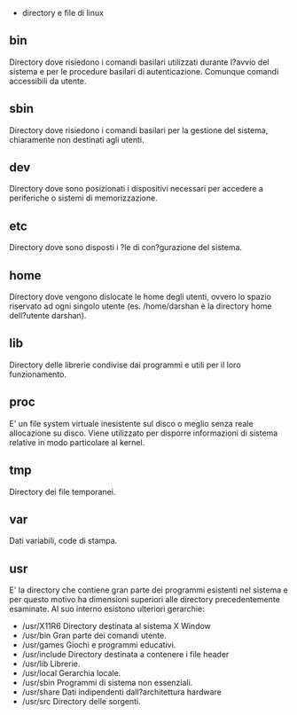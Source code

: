 
-  directory e file di linux



## bin

Directory dove risiedono i comandi basilari utilizzati durante l?avvio del sistema e per le procedure basilari di autenticazione. Comunque comandi accessibili da utente.




## sbin

Directory dove risiedono i comandi basilari per la gestione del sistema, chiaramente non destinati agli utenti.




## dev

Directory dove sono posizionati i dispositivi necessari per accedere a periferiche o sistemi di memorizzazione.



## etc

Directory dove sono disposti i ?le di con?gurazione del sistema.




## home

Directory dove vengono dislocate le home degli utenti, ovvero lo spazio riservato ad ogni singolo utente (es. /home/darshan è la directory home dell?utente darshan).




## lib

Directory delle librerie condivise dai programmi e utili per il loro funzionamento.




## proc

E' un file system virtuale inesistente sul disco o meglio senza reale allocazione su disco. Viene utilizzato per disporre informazioni di sistema relative in modo particolare al kernel.





## tmp

Directory dei file temporanei.




## var

Dati variabili, code di stampa.




## usr

E' la directory che contiene gran parte dei programmi esistenti nel sistema e per questo motivo ha dimensioni superiori alle directory precedentemente esaminate. Al suo interno esistono ulteriori gerarchie:
*   /usr/X11R6 Directory destinata al sistema X Window
*   /usr/bin Gran parte dei comandi utente.
*   /usr/games Giochi e programmi educativi.
*   /usr/include Directory destinata a contenere i file header
*   /usr/lib Librerie.
*   /usr/local Gerarchia locale.
*   /usr/sbin Programmi di sistema non essenziali.
*   /usr/share Dati indipendenti dall?architettura hardware
*   /usr/src Directory delle sorgenti.





